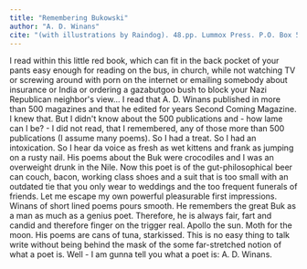 ```yaml
---
title: "Remembering Bukowski"
author: "A. D. Winans"
cite: "(with illustrations by Raindog). 48.pp. Lummox Press. P.O. Box 5301, San Pedro, CA. 96733-5301."
---
```


I read within this little red book, which can fit in the back pocket of your pants easy enough for reading on the bus, in church, while not watching TV or screwing around with porn on the internet or emailing somebody about insurance or India or ordering a gazabutgoo bush to block your Nazi Republican neighbor's view&hellip; I read that A. D. Winans published in more than 500 magazines and that he edited for years Second Coming Magazine. I knew that. But I didn't know about the 500 publications and - how lame can I be? - I did not read, that I remembered, any of those more than 500 publications (I assume many poems). So I had a treat. So I had an intoxication. So I hear da voice as fresh as wet kittens and frank as jumping on a rusty nail. His poems about the Buk were crocodiles and I was an overweight drunk in the Nile. Now this poet is of the gut-philosophical beer can couch, bacon, working class shoes and a suit that is too small with an outdated tie that you only wear to weddings and the too frequent funerals of friends. Let me escape my own powerful pleasurable first impressions. Winans of short lined poems pours smooth. He remembers the great Buk as a man as much as a genius poet. Therefore, he is always fair, fart and candid and therefore finger on the trigger real. Apollo the sun. Moth for the moon. His poems are cans of tuna, starkissed. This is no easy thing to talk write without being behind the mask of the some far-stretched notion of what a poet is. Well - I am gunna tell you what a poet is: A. D. Winans.
